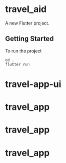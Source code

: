 # travel_aid

A new Flutter project.

## Getting Started

To run the project

```
cd .
flutter run
```
# travel-app-ui
# travel_app
# travel_app
# travel_app
